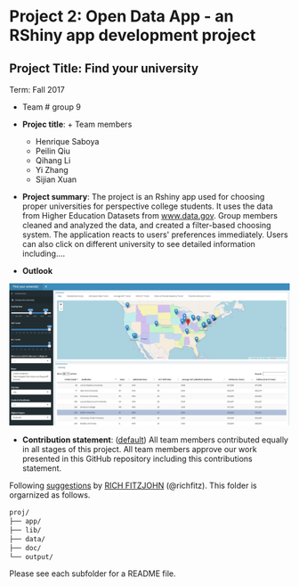 ﻿# Project 2: Open Data App - an RShiny app development project

## Project Title: Find your university
Term: Fall 2017

+ Team # group 9
+ **Projec title**: + Team members
	+ Henrique Saboya
	+ Peilin Qiu
	+ Qihang Li
	+ Yi Zhang
	+ Sijian Xuan

+ **Project summary**: The project is an Rshiny app used for choosing proper universities for perspective college students. It uses the data from Higher Education Datasets from www.data.gov. Group members cleaned and analyzed the data, and created a filter-based choosing system. The application reacts to users' preferences immediately. Users can also click on different university to see detailed information including.... 

+ **Outlook**

![screenshot](lib/Intro.png)

+ **Contribution statement**: ([default](doc/a_note_on_contributions.md)) All team members contributed equally in all stages of this project. All team members approve our work presented in this GitHub repository including this contributions statement. 

Following [suggestions](http://nicercode.github.io/blog/2013-04-05-projects/) by [RICH FITZJOHN](http://nicercode.github.io/about/#Team) (@richfitz). This folder is orgarnized as follows.

```
proj/
├── app/
├── lib/
├── data/
├── doc/
└── output/
```

Please see each subfolder for a README file.

